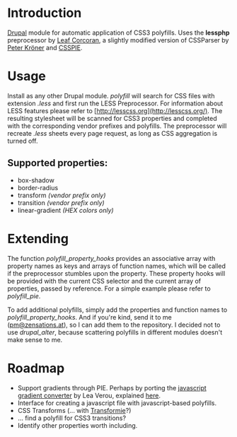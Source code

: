 Introduction
============

[Drupal](http://www.drupal.org) module for automatic application of CSS3 polyfills. Uses the **lessphp** preprocessor by [Leaf Corcoran](http://leafo.net/lessphp/), a slightly modified version of CSSParser by [Peter Kröner](https://github.com/SirPepe/CSS-Parser) and [CSSPIE](http://css3pie.com/).


Usage
=====

Install as any other Drupal module. *polyfill* will search for CSS files with extension *.less* and first run the LESS Preprocessor. For information about LESS features please refer to [http://lesscss.org](http://lesscss.org/). The resulting stylesheet will be scanned for CSS3 properties and completed with the corresponding vendor prefixes and polyfills. The preprocessor will recreate *.less* sheets every page request, as long as CSS aggregation is turned off.


Supported properties:
---------------------

* box-shadow
* border-radius
* transform *(vendor prefix only)*
* transition *(vendor prefix only)*
* linear-gradient *(HEX colors only)*


Extending
=========

The function *polyfill_property_hooks* provides an associative array with property names as keys and arrays of function names, which will be called if the preprocessor stumbles upon the property. These property hooks will be provided with the current CSS selector and the current array of properties, passed by reference. For a simple example please refer to *polyfill_pie*.

To add additional polyfills, simply add the properties and function names to *polyfill_property_hooks*. And if you're kind, send it to me (pm@zensations.at), so I can add them to the repository. I decided not to use *drupal_alter*, because scattering polyfills in different modules doesn't make sense to me.


Roadmap
=======

* Support gradients through PIE. Perhaps by porting the [javascript gradient converter](http://leaverou.me/demos/cssgradientsplease/) by Lea Verou, explained [here](http://leaverou.me/2011/03/create-complex-regexps-more-easily/).
* Interface for creating a javascript file with javascript-based polyfills.
* CSS Transforms (... with [Transformie](http://www.transformie.com/)?)
* ... find a polyfill for CSS3 transitions?
* Identify other properties worth including.
